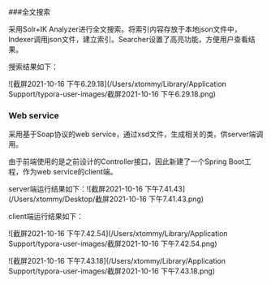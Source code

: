 ###全文搜索

采用Solr+IK Analyzer进行全文搜索。将索引内容存放于本地json文件中，Indexer调用json文件，建立索引。Searcher设置了高亮功能，方便用户查看结果。

搜索结果如下：

![截屏2021-10-16 下午6.29.18](/Users/xtommy/Library/Application Support/typora-user-images/截屏2021-10-16 下午6.29.18.png)



### Web service

采用基于Soap协议的web service，通过xsd文件，生成相关的类，供server端调用。

由于前端使用的是之前设计的Controller接口，因此新建了一个Spring Boot工程，作为web service的client端。

server端运行结果如下：![截屏2021-10-16 下午7.41.43](/Users/xtommy/Desktop/截屏2021-10-16 下午7.41.43.png)

client端运行结果如下：

![截屏2021-10-16 下午7.42.54](/Users/xtommy/Library/Application Support/typora-user-images/截屏2021-10-16 下午7.42.54.png)

![截屏2021-10-16 下午7.43.18](/Users/xtommy/Library/Application Support/typora-user-images/截屏2021-10-16 下午7.43.18.png)

